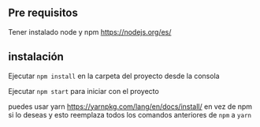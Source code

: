 ## Pre requisitos
Tener instalado node y npm https://nodejs.org/es/ 
## instalación
Ejecutar `npm install` en la carpeta del proyecto desde la consola

Ejecutar `npm start` para iniciar con el proyecto

puedes usar yarn https://yarnpkg.com/lang/en/docs/install/ en vez de npm si lo deseas y esto reemplaza todos los comandos anteriores de `npm` a `yarn`
